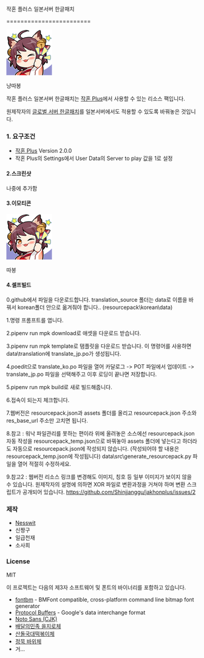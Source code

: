 작혼 플러스 일본서버 한글패치

========================

![리소스 팩 썸네일](/sample/nya1.png)

냥따봉

작혼 플러스 일본서버 한글패치는 [작혼 Plus](https://github.com/MajsoulPlus/majsoul-plus)에서 사용할 수 있는 리소스 팩입니다.

원제작자의 [글로벌 서버 한글패치](https://github.com/yf-dev/majsoul-plus-korean)를 일본서버에서도 적용할 수 있도록 바꿔놓은 것입니다.


### 1. 요구조건

- [작혼 Plus](https://github.com/MajsoulPlus/majsoul-plus) Version 2.0.0 
- 작혼 Plus의 Settings에서 User Data의 Server to play 값을 1로 설정

#### 2.스크린샷

나중에 추가함

#### 3.이모티콘

![냥따봉](/sample/nya1.png)

따봉

#### 4.셀프빌드

0.github에서 파일을 다운로드합니다.
translation_source 폴더는 data로 이름을 바꿔서 korean폴더 안으로 옮겨줘야 합니다.. (resourcepack\korean\data\)

1.명령 프롬프트를 엽니다.

2.pipenv run mpk download로 애셋을 다운로드 받습니다.

3.pipenv run mpk template로 탬플릿을 다운로드 받습니다.
이 명령어를 사용하면 data\translation에 translate_jp.po가 생성됩니다.

4.poedit으로 translate_ko.po 파일을 열어
카달로그 -> POT 파일에서 업데이트 -> translate_jp.po 파일을 선택해주고
이후 로딩이 끝나면 저장합니다.

5.pipenv run mpk build로 새로 빌드해줍니다.

6.접속이 되는지 체크합니다.

7.웹버전은 resourcepack.json과 assets 폴더를 올리고
resourcepack.json 주소와 res_base_url 주소만 고치면 됩니다.

8.참고 : 워낙 파일관리를 못하는 편이라 위에 올려놓은 소스에선
resourcepack.json 자동 작성을 resourcepack_temp.json으로 바꿔놓아
assets 폴더에 넣는다고 하더라도 자동으로 resourcepack.json에 작성되지 않습니다. (작성되어야 할 내용은 resourcepack_temp.json에 작성됩니다)
data\src\generate_resourcepack.py 파일을 열어 적절히 수정하세요.

9.참고2 : 웹버전 리소스 링크를 변경해도 이미지, 칭호 등 일부 이미지가 보이지 않을 수 있습니다.
원제작자의 설명에 의하면 XOR 파일로 변환과정을 거쳐야 하며 변환 스크립트가 공개되어 있습니다.
https://github.com/Shinjjanggu/jakhonplus/issues/2

### 제작

- [Nesswit](https://github.com/rishubil)
- 신짱구
- 일급천재
- 소사희

### License

MIT

이 프로젝트는 다음의 제3자 소프트웨어 및 폰트의 바이너리를 포함하고 있습니다.

- [fontbm](https://github.com/vladimirgamalyan/fontbm) - BMFont compatible, cross-platform command line bitmap font generator
- [Protocol Buffers](https://github.com/protocolbuffers/protobuf) - Google's data interchange format
- [Noto Sans (CJK)](https://www.google.com/get/noto/)
- [배달의민족 을지로체](https://www.woowahan.com/#/fonts)
- [산돌국대떡볶이체](http://kukde.co.kr/?page_id=627)
- [정묵 바위체](https://sangsangfont.com/21/?idx=122)
- 거...
